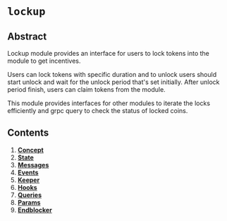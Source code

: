 <!--
order: 0
title: "Lockup Overview"
parent:
  title: "lockup"
-->

# `lockup`

## Abstract

Lockup module provides an interface for users to lock tokens into the module to get incentives.

Users can lock tokens with specific duration and to unlock users should start unlock and wait for the unlock period that's set initially. After unlock period finish, users can claim tokens from the module.

This module provides interfaces for other modules to iterate the locks efficiently and grpc query to check the status of locked coins.

## Contents

1. **[Concept](01_concepts.md)**
2. **[State](02_state.md)**
3. **[Messages](03_messages.md)**
4. **[Events](04_events.md)**
5. **[Keeper](05_keeper.md)**  
6. **[Hooks](06_hooks.md)**  
7. **[Queries](07_queries.md)**  
8. **[Params](08_params.md)**
9. **[Endblocker](09_endblocker.md)**

